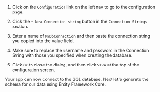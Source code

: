 1. Click on the `Configuration` link on the left nav to go to the configuration page.

1. Click the `+ New Connection string` button in the `Connection Strings` section.  

1. Enter a name of `MyDbConnection` and then paste the connection string you copied into the value field. 

1. Make sure to replace the username and password in the Connection String with those you specified when creating the database.

1. Click `OK` to close the dialog, and then click `Save` at the top of the configuration screen.

Your app can now connect to the SQL database.  Next let's generate the schema for our data using Entity Framework Core.
